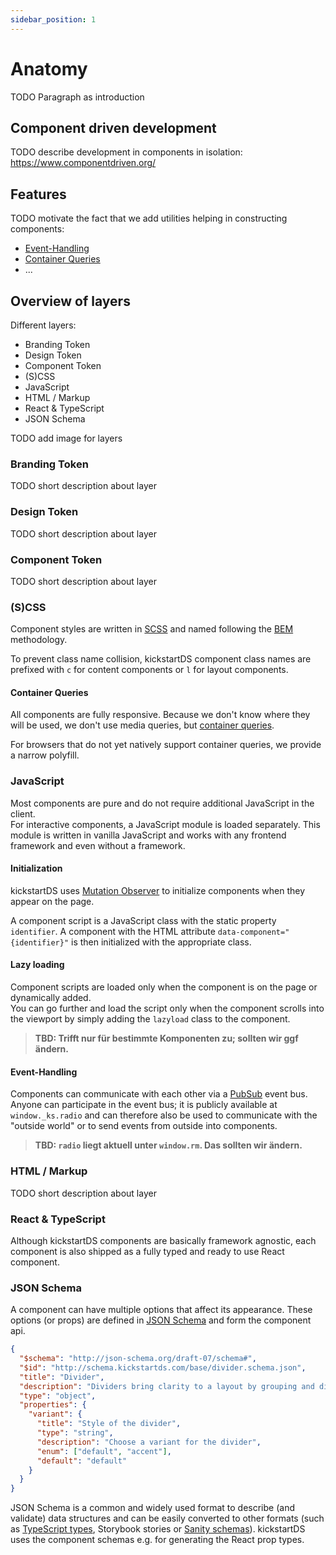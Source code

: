 ```yaml
---
sidebar_position: 1
---
```


# Anatomy

TODO Paragraph as introduction

## Component driven development

TODO describe development in components in isolation:<br/>
https://www.componentdriven.org/

## Features

TODO motivate the fact that we add utilities helping in constructing components:

- [Event-Handling](#event-handling)
- [Container Queries](#container-queries)
- ...

## Overview of layers

Different layers:

- Branding Token
- Design Token
- Component Token
- (S)CSS
- JavaScript
- HTML / Markup
- React & TypeScript
- JSON Schema

TODO add image for layers

### Branding Token

TODO short description about layer

### Design Token

TODO short description about layer

### Component Token

TODO short description about layer

### (S)CSS

Component styles are written in [SCSS](https://sass-lang.com/) and named following the [BEM](https://en.bem.info/methodology/quick-start/) methodology.

To prevent class name collision, kickstartDS component class names are prefixed with `c` for content components or `l` for layout components.

#### Container Queries

All components are fully responsive. Because we don't know where they will be used, we don't use media queries, but [container queries](https://developer.mozilla.org/en-US/docs/Web/CSS/CSS_Container_Queries).

For browsers that do not yet natively support container queries, we provide a narrow polyfill.

### JavaScript

Most components are pure and do not require additional JavaScript in the client.  
For interactive components, a JavaScript module is loaded separately. This module is written in vanilla JavaScript and works with any frontend framework and even without a framework.

#### Initialization

kickstartDS uses [Mutation Observer](https://developer.mozilla.org/en-US/docs/Web/API/MutationObserver) to initialize components when they appear on the page.

A component script is a JavaScript class with the static property `identifier`. A component with the HTML attribute `data-component="{identifier}"` is then initialized with the appropriate class.

#### Lazy loading

Component scripts are loaded only when the component is on the page or dynamically added.  
You can go further and load the script only when the component scrolls into the viewport by simply adding the `lazyload` class to the component.

> **TBD: Trifft nur für bestimmte Komponenten zu; sollten wir ggf ändern.**

#### Event-Handling

Components can communicate with each other via a [PubSub](https://en.wikipedia.org/wiki/Publish%E2%80%93subscribe_pattern) event bus.
Anyone can participate in the event bus; it is publicly available at `window._ks.radio` and can therefore also be used to communicate with the "outside world" or to send events from outside into components.

> **TBD: `radio` liegt aktuell unter `window.rm`. Das sollten wir ändern.**

### HTML / Markup

TODO short description about layer

### React & TypeScript

Although kickstartDS components are basically framework agnostic, each component is also shipped as a fully typed and ready to use React component.

### JSON Schema

A component can have multiple options that affect its appearance. These options (or props) are defined in [JSON Schema](https://json-schema.org/) and form the component api.

```json
{
  "$schema": "http://json-schema.org/draft-07/schema#",
  "$id": "http://schema.kickstartds.com/base/divider.schema.json",
  "title": "Divider",
  "description": "Dividers bring clarity to a layout by grouping and dividing content in close proximity.",
  "type": "object",
  "properties": {
    "variant": {
      "title": "Style of the divider",
      "type": "string",
      "description": "Choose a variant for the divider",
      "enum": ["default", "accent"],
      "default": "default"
    }
  }
}
```

JSON Schema is a common and widely used format to describe (and validate) data structures and can be easily converted to other formats (such as [TypeScript types](https://github.com/bcherny/json-schema-to-typescript#readme), Storybook stories or [Sanity schemas](https://www.sanity.io/docs/schema-types)). kickstartDS uses the component schemas e.g. for generating the React prop types.
